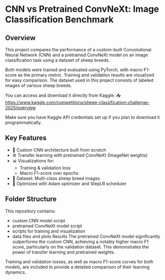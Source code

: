 # CNN vs Pretrained ConvNeXt: Image Classification Benchmark

## Overview

This project compares the performance of a custom-built Convolutional Neural Network (CNN) and a pretrained ConvNeXt model on an image classification task using a dataset of sheep breeds.

Both models were trained and evaluated using PyTorch, with macro F1-score as the primary metric. Training and validation results are visualized for easy comparison.
The dataset used in this project consists of labeled images of various sheep breeds.

You can access and download it directly from Kaggle:
📥 https://www.kaggle.com/competitions/sheep-classification-challenge-2025/overview

Make sure you have Kaggle API credentials set up if you plan to download it programmatically.
## Key Features

- 🧠 Custom CNN architecture built from scratch
- ⚙️ Transfer learning with pretrained ConvNeXt (ImageNet weights)
- 📊 Visualizations for:
  - Training & validation loss
  - Macro F1-score over epochs
- 🧪 Dataset: Multi-class sheep breed images
- 🔧 Optimized with Adam optimizer and StepLR scheduler

## Folder Structure
This repository contains:
- custom CNN model script
- pretrained ConvNeXt model script
- scripts for training and visualization
- data files and plots
Results
The pretrained ConvNeXt model significantly outperforms the custom CNN, achieving a notably higher macro F1 score, particularly on the validation dataset. This demonstrates the power of transfer learning and pretrained weights.

Training and validation losses, as well as macro F1-score curves for both models, are included to provide a detailed comparison of their learning dynamics.
